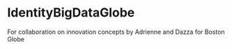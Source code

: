 IdentityBigDataGlobe
====================

For collaboration on innovation concepts by Adrienne and Dazza for Boston Globe
